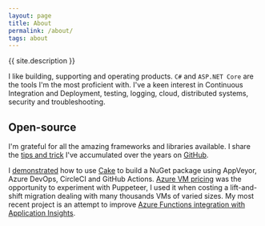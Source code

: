 ```yaml
---
layout: page
title: About
permalink: /about/
tags: about
---
```


{{ site.description }}

I like building, supporting and operating products. `C#` and `ASP.NET Core` are the tools I'm the most proficient with. I've a keen interest in Continuous Integration and Deployment, testing, logging, cloud, distributed systems, security and troubleshooting.

## Open-source

I'm grateful for all the amazing frameworks and libraries available. I share the [tips and trick][nuggets] I've accumulated over the years on [GitHub][github-profile].

I [demonstrated][cake-build] how to use [Cake][cake] to build a NuGet package using AppVeyor, Azure DevOps, CircleCI and GitHub Actions. [Azure VM pricing][azure-vm-pricing] was the opportunity to experiment with Puppeteer, I used it when costing a lift-and-shift migration dealing with many thousands VMs of varied sizes. My most recent project is an attempt to improve [Azure Functions integration with Application Insights][azure-functions-telemetry].

[github-profile]: https://github.com/gabrielweyer
[nuggets]: https://github.com/gabrielweyer/nuggets
[cake-build]: https://github.com/gabrielweyer/cake-build
[cake]: https://cakebuild.net/
[azure-vm-pricing]: https://github.com/gabrielweyer/azure-vm-pricing
[azure-functions-telemetry]: https://github.com/gabrielweyer/azure-functions-telemetry

